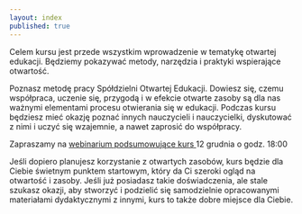 ```yaml
---
layout: index
published: true
---
```


<div class="front">
<p>Celem kursu jest przede wszystkim wprowadzenie w tematykę otwartej edukacji.
Będziemy pokazywać metody, narzędzia i praktyki wspierające otwartość. 
  </p>
  <p>
    Poznasz metodę pracy Spółdzielni Otwartej Edukacji. Dowiesz się, czemu współpraca, uczenie się, przygodą i w efekcie otwarte zasoby są dla nas ważnymi elementami procesu otwierania się w edukacji. Podczas kursu będziesz mieć okazję poznać innych nauczycieli i nauczycielki, dyskutować z nimi i uczyć się wzajemnie, a nawet zaprosić do współpracy. 
 </p> 
</div>  

<div class="home-intro">
  <p id="intro">Zapraszamy na <a class="content-link" href="https://bit.ly/2RkoVOi">webinarium podsumowujące kurs </a> 12 grudnia o godz. 18:00 </p>
</div>  

<div class="front">
 <p> 
Jeśli dopiero planujesz korzystanie z otwartych zasobów, kurs będzie dla Ciebie świetnym punktem startowym, który da Ci szeroki ogląd na otwartość i zasoby. Jeśli już posiadasz takie doświadczenia, ale stale szukasz okazji, aby stworzyć i podzielić się samodzielnie opracowanymi materiałami dydaktycznymi z innymi, kurs to także dobre miejsce dla Ciebie. 
  </p>  
</div>


